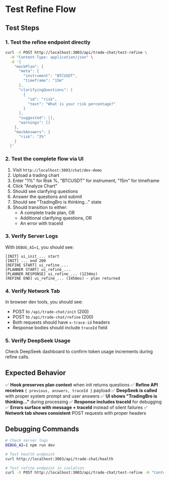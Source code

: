 # Test Refine Flow

## Test Steps

### 1. Test the refine endpoint directly

```bash
curl -X POST http://localhost:3003/api/trade-chat/test-refine \
  -H "Content-Type: application/json" \
  -d '{
    "mockPlan": {
      "meta": {
        "instrument": "BTCUSDT",
        "timeframe": "15m"
      },
      "clarifyingQuestions": [
        {
          "id": "risk",
          "text": "What is your risk percentage?"
        }
      ],
      "suggested": [],
      "warnings": []
    },
    "mockAnswers": {
      "risk": "2%"
    }
  }'
```

### 2. Test the complete flow via UI

1. Visit `http://localhost:3003/chat/dev-demo`
2. Upload a trading chart
3. Enter "1%" for Risk %, "BTCUSDT" for instrument, "15m" for timeframe
4. Click "Analyze Chart"
5. Should see clarifying questions
6. Answer the questions and submit
7. Should see "TradingBro is thinking..." state
8. Should transition to either:
   - A complete trade plan, OR
   - Additional clarifying questions, OR
   - An error with traceId

### 3. Verify Server Logs

With `DEBUG_AI=1`, you should see:

```
[INIT] ui_init_... start
[INIT] ... end 200
[REFINE START] ui_refine_...
[PLANNER START] ui_refine_...
[PLANNER RESPONSE] ui_refine_... (1234ms)
[REFINE END] ui_refine_... (1456ms) - plan returned
```

### 4. Verify Network Tab

In browser dev tools, you should see:
- POST to `/api/trade-chat/init` (200)
- POST to `/api/trade-chat/refine` (200)
- Both requests should have `x-trace-id` headers
- Response bodies should include `traceId` field

### 5. Verify DeepSeek Usage

Check DeepSeek dashboard to confirm token usage increments during refine calls.

## Expected Behavior

✅ **Hook preserves plan context** when init returns questions
✅ **Refine API receives** `{ previous, answers, traceId }` payload
✅ **DeepSeek is called** with proper system prompt and user answers
✅ **UI shows "TradingBro is thinking..."** during processing
✅ **Response includes traceId** for debugging
✅ **Errors surface with message + traceId** instead of silent failures
✅ **Network tab shows consistent** POST requests with proper headers

## Debugging Commands

```bash
# Check server logs
DEBUG_AI=1 npm run dev

# Test health endpoint
curl http://localhost:3003/api/trade-chat/health

# Test refine endpoint in isolation
curl -X POST http://localhost:3003/api/trade-chat/test-refine -H "Content-Type: application/json" -d '{"mockPlan": {}, "mockAnswers": {}}'